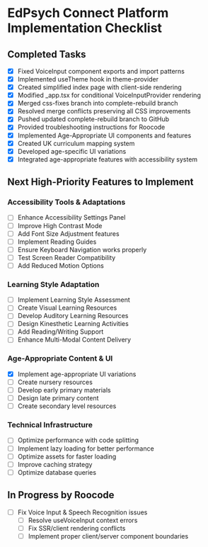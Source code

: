 # EdPsych Connect Platform Implementation Checklist

## Completed Tasks
- [x] Fixed VoiceInput component exports and import patterns
- [x] Implemented useTheme hook in theme-provider
- [x] Created simplified index page with client-side rendering
- [x] Modified _app.tsx for conditional VoiceInputProvider rendering
- [x] Merged css-fixes branch into complete-rebuild branch
- [x] Resolved merge conflicts preserving all CSS improvements
- [x] Pushed updated complete-rebuild branch to GitHub
- [x] Provided troubleshooting instructions for Roocode
- [x] Implemented Age-Appropriate UI components and features
- [x] Created UK curriculum mapping system
- [x] Developed age-specific UI variations
- [x] Integrated age-appropriate features with accessibility system

## Next High-Priority Features to Implement

### Accessibility Tools & Adaptations
- [ ] Enhance Accessibility Settings Panel
- [ ] Improve High Contrast Mode
- [ ] Add Font Size Adjustment features
- [ ] Implement Reading Guides
- [ ] Ensure Keyboard Navigation works properly
- [ ] Test Screen Reader Compatibility
- [ ] Add Reduced Motion Options

### Learning Style Adaptation
- [ ] Implement Learning Style Assessment
- [ ] Create Visual Learning Resources
- [ ] Develop Auditory Learning Resources
- [ ] Design Kinesthetic Learning Activities
- [ ] Add Reading/Writing Support
- [ ] Enhance Multi-Modal Content Delivery

### Age-Appropriate Content & UI
- [x] Implement age-appropriate UI variations
- [ ] Create nursery resources
- [ ] Develop early primary materials
- [ ] Design late primary content
- [ ] Create secondary level resources

### Technical Infrastructure
- [ ] Optimize performance with code splitting
- [ ] Implement lazy loading for better performance
- [ ] Optimize assets for faster loading
- [ ] Improve caching strategy
- [ ] Optimize database queries

## In Progress by Roocode
- [ ] Fix Voice Input & Speech Recognition issues
  - [ ] Resolve useVoiceInput context errors
  - [ ] Fix SSR/client rendering conflicts
  - [ ] Implement proper client/server component boundaries
